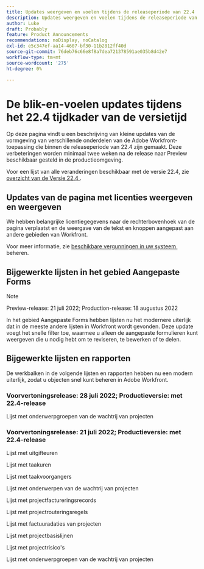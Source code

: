 ```yaml
---
title: Updates weergeven en voelen tijdens de releaseperiode van 22.4
description: Updates weergeven en voelen tijdens de releaseperiode van 22.4
author: Luke
draft: Probably
feature: Product Announcements
recommendations: noDisplay, noCatalog
exl-id: e5c347ef-aa14-4607-bf30-11b2812ff40d
source-git-commit: 76deb76c66e8f8a7dea721378591ae035b8d42e7
workflow-type: tm+mt
source-wordcount: '275'
ht-degree: 0%

---
```


# De blik-en-voelen updates tijdens het 22.4 tijdkader van de versietijd

Op deze pagina vindt u een beschrijving van kleine updates van de vormgeving van verschillende onderdelen van de Adobe Workfront-toepassing die binnen de releaseperiode van 22.4 zijn gemaakt. Deze verbeteringen worden minimaal twee weken na de release naar Preview beschikbaar gesteld in de productieomgeving.

Voor een lijst van alle veranderingen beschikbaar met de versie 22.4, zie [&#x200B; overzicht van de Versie 22.4 &#x200B;](/help/quicksilver/product-announcements/product-releases/22.4-release-activity/22-4-release-overview.md).

## Updates van de pagina met licenties weergeven en weergeven

We hebben belangrijke licentiegegevens naar de rechterbovenhoek van de pagina verplaatst en de weergave van de tekst en knoppen aangepast aan andere gebieden van Workfront.

Voor meer informatie, zie [&#x200B; beschikbare vergunningen in uw systeem &#x200B;](/help/quicksilver/administration-and-setup/get-started-wf-administration/manage-available-licenses-in-your-system.md) beheren.

## Bijgewerkte lijsten in het gebied Aangepaste Forms

>[!NOTE]
>
>Preview-release: 21 juli 2022; Production-release: 18 augustus 2022

In het gebied Aangepaste Forms hebben lijsten nu het modernere uiterlijk dat in de meeste andere lijsten in Workfront wordt gevonden. Deze update voegt het snelle filter toe, waarmee u alleen de aangepaste formulieren kunt weergeven die u nodig hebt om te reviseren, te bewerken of te delen.

## Bijgewerkte lijsten en rapporten

De werkbalken in de volgende lijsten en rapporten hebben nu een modern uiterlijk, zodat u objecten snel kunt beheren in Adobe Workfront.

### Voorvertoningsrelease: 28 juli 2022; Productieversie: met 22.4-release

Lijst met onderwerpgroepen van de wachtrij van projecten

### Voorvertoningsrelease: 21 juli 2022; Productieversie: met 22.4-release

Lijst met uitgifteuren

Lijst met taakuren

Lijst met taakvoorgangers

Lijst met onderwerpen van de wachtrij van projecten

Lijst met projectfactureringsrecords

Lijst met projectrouteringsregels

Lijst met factuuradaties van projecten

Lijst met projectbasislijnen

Lijst met projectrisico&#39;s

Lijst met onderwerpgroepen van de wachtrij van projecten
